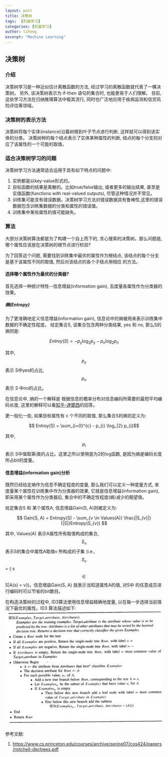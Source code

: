 ```yaml
---
layout: post
title: 决策树
tags:  [机器学习]
categories: [机器学习]
author: liheng
excerpt: "Machine Learning"
---
```

## 决策树

### 介绍

决策树学习是一种近似估计离散函数的方法, 经过学习的离散函数就代表了一棵决策树。
另外, 该决策树表示为 if-then 语句的集合时, 也能更易于人们理解。
目前,这些学习方法在归纳推理算法中极其流行, 同时也广泛地应用于疾病监测和信贷风险评估等领域。

### 决策树的表示方法

决策树将每个实体(instance)沿着树根到叶子节点进行判断, 这样就可以得到该实体的分类。
决策树种的每个结点表示了实体某种属性的判断, 结点的每个分支则对应了该属性的一个可能的取值。

### 适合决策树学习的问题

决策树学习方法通常适合运用于具有如下特点的问题中:

1. 实例都是以key-value形式的。
2. 目标函数的结果是离散的。比如true/false输出, 或者更多的输出结果, 甚至是实值函数(functions with real-valued outputs), 尽管这种情况并不常见。
3. 训练集可能含有错误数据。决策树学习方法对错误数据具有鲁棒性,这里的错误数据包含训练集数据的分类和属性的错误值。
4. 训练集中某些属性的值可能缺失。

### 算法

大部分决策树算法都是为了构建一个自上而下的, 贪心搜索的决策树。那么问题是, 哪个属性应该放在决策树的根节点进行检验?

为了回答这个问题, 需要找到训练集中最优的属性作为根结点, 该结点的每个分支是基于该属性不同的取值, 然后对该结点的各个子结点用相应
的方法。


#### 选择哪个属性作为最优的分类器?

首先选择一种统计特性--信息增益(information gain), 去度量各属性作为分类器的效果。


##### 熵(Entropy)

为了更准确地定义信息增益(information gain), 信息论中的熵被用来表示训练集中数据的不确定性程度。
给定集合S, 该集合包含两种分类结果, yes 和 no, 那么S的熵则是:

$$ Entroy(S) = - p_{y} \log_{2} p_{y} - p_{n} \log_{2} p_{n} $$

其中, $$p_{y}$$ 表示 S中yes的占比, $$p_{n}$$ 表示 S 中no的占比。

在信息论中, 熵的一个解释是 根据信息的概率分布对信息编码所需要的最短平均编码长度, 这里的解释可以看[知乎-達聞西][ZHIHULIANWENXI]的回答。

更一般化一些, 如果目标属性有 c 个不同的取值, 那么集合S的熵则定义为:

$$ Entroy(S) = \sum_{i=0}^{c} - p_{i} \log_{2} p_{i}$$

其中, $$p_{i}$$ 表示 S中值取第i类的占比。这里之所以使用底为2的log函数, 是因为熵是编码长度所占bit的度量。

#### 信息增益(information gain)分析

既然已经给定熵作为信息不确定程度的度量, 那么我们可以定义一种度量方式, 来度量某个属性在训练集中作为分类器的效果,
它就是信息增益(information gain), 即采用某个属性作为分类器后, 集合中的不确定性程度(熵)减少的期望值。

给定集合S 和 某个属性A, 信息增益Gain(S, A)则被定义为:

$$ Gain(S, A) = Entropy(S) - \sum_{v \in Values(A)} \frac{|S_{v}|}{|S|}Entropy(S_{v}) $$

其中, Values(A) 表示A属性所有取值构成的集合, $$S_{v}$$ 表示S的集合中属性A取值v 所构成的子集
(i.e., $$S_{v}$$ = { s $$\in$$ S|A(s) = v})。信息增益Gain(S, A) 就表示当知道属性A的值, 对S中
的任意成员进行编码时可以节省的bit数目。

在构造决策树的过程中, ID3算法使用信息增益精确地度量, 以在每一步选择当前情况下最优的属性。ID3 算法描述如下:
![ID3算法](/images/ml/decisionTree/ID3.png)

#### 
[ZHIHULIANWENXI]: https://www.zhihu.com/question/22178202






参考文献:

1. https://www.cs.princeton.edu/courses/archive/spring07/cos424/papers/mitchell-dectrees.pdf